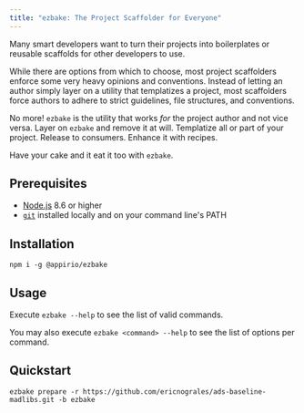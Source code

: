 ```yaml
---
title: "ezbake: The Project Scaffolder for Everyone"
---
```


Many smart developers want to turn their projects into boilerplates or reusable scaffolds for other developers to use.  

While there are options from which to choose, most project scaffolders enforce some very heavy opinions and conventions. Instead of letting an author simply layer on a utility that templatizes a project, most scaffolders force authors to adhere to strict guidelines, file structures, and conventions.

No more! `ezbake` is the utility that works _for_ the project author and not vice versa. Layer on `ezbake` and remove it at will.  Templatize all or part of your project.  Release to consumers.  Enhance it with recipes.

Have your cake and it eat it too with `ezbake`.

## Prerequisites

* [Node.js](https://nodejs.org) 8.6 or higher
* [`git`](https://git-scm.com/) installed locally and on your command line's PATH

## Installation

`npm i -g @appirio/ezbake`

## Usage

Execute `ezbake --help` to see the list of valid commands.

You may also execute `ezbake <command> --help` to see the list of options per command.

## Quickstart

`ezbake prepare -r https://github.com/ericnograles/ads-baseline-madlibs.git -b ezbake`
